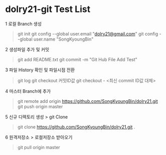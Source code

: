 # dolry21-git Test List

1 로컬 Branch 생성
  > git init
  > git config --global user.email "dolry21@gmail.com"
  > git config --global user.name "SongKyoungBin"

2 생성파일 추가 및 커밋
  > git add README.txt
  > git commit -m "Git Hub File Add Test"

3 파일 History 확인 및 파일시점 전환
  > git log
  > git checkout 커밋ID값
  > git checkout - <최신 commit ID값 대체>

4 마스터 Branch에 추가
  > git remote add origin https://github.com/SongKyoungBin/dolry21.git
  > git push origin master

5  신규 디렉토리 생성 > git Clone 
  > git clone https://github.com/SongKyoungBin/dolry21.git .

6 원격저장소 > 로컬저장소 받아오기
  > git pull origin master
